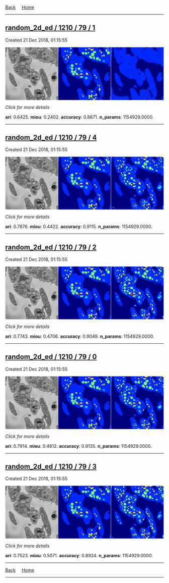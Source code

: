 
[Back](..)&nbsp;&nbsp;&nbsp;&nbsp;&nbsp;[Home](https://leapmanlab.github.io/snapshots)

---

<div class="summary"><a href="1"><h2>random_2d_ed / 1210 / 79 / 1</h2></a><p>Created 21 Dec 2018, 01:15:55
</p><a href="1"><img src="1/media/summary.png" align="center"></a><p>
<i>Click for more details</i>
</p></div>

**ari**: 0.6425. **miou**: 0.2402. **accuracy**: 0.8671. **n_params**: 1154929.0000. 

---

<div class="summary"><a href="4"><h2>random_2d_ed / 1210 / 79 / 4</h2></a><p>Created 21 Dec 2018, 01:15:55
</p><a href="4"><img src="4/media/summary.png" align="center"></a><p>
<i>Click for more details</i>
</p></div>

**ari**: 0.7876. **miou**: 0.4422. **accuracy**: 0.9115. **n_params**: 1154929.0000. 

---

<div class="summary"><a href="2"><h2>random_2d_ed / 1210 / 79 / 2</h2></a><p>Created 21 Dec 2018, 01:15:55
</p><a href="2"><img src="2/media/summary.png" align="center"></a><p>
<i>Click for more details</i>
</p></div>

**ari**: 0.7743. **miou**: 0.4706. **accuracy**: 0.9049. **n_params**: 1154929.0000. 

---

<div class="summary"><a href="0"><h2>random_2d_ed / 1210 / 79 / 0</h2></a><p>Created 21 Dec 2018, 01:15:55
</p><a href="0"><img src="0/media/summary.png" align="center"></a><p>
<i>Click for more details</i>
</p></div>

**ari**: 0.7914. **miou**: 0.4812. **accuracy**: 0.9135. **n_params**: 1154929.0000. 

---

<div class="summary"><a href="3"><h2>random_2d_ed / 1210 / 79 / 3</h2></a><p>Created 21 Dec 2018, 01:15:55
</p><a href="3"><img src="3/media/summary.png" align="center"></a><p>
<i>Click for more details</i>
</p></div>

**ari**: 0.7523. **miou**: 0.5071. **accuracy**: 0.8924. **n_params**: 1154929.0000. 

---

[Back](..)&nbsp;&nbsp;&nbsp;&nbsp;&nbsp;[Home](https://leapmanlab.github.io/snapshots)

---